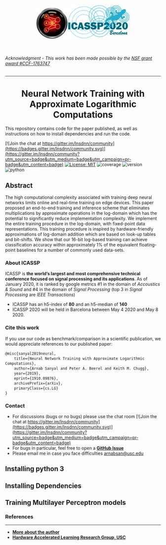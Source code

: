 <p align="center"><img width="20%" src="hal.png" /><img width="40%" src="ICASSP2020.png" /></p><br/>

###### Acknowledgment - This work has been made possible by the [NSF grant award #CCF-1763747](https://www.nsf.gov/awardsearch/showAward?AWD_ID=1763747&HistoricalAwards=false)
-----

<h1 align="center">Neural Network Training with Approximate Logarithmic Computations</h1>

This repository contains code for the paper published, as well as instructions on how to install dependencies and run the code.

<link rel="stylesheet" href="https://cdn.rawgit.com/jpswalsh/academicons/master/css/academicons.min.css">
<link href="https://stackpath.bootstrapcdn.com/font-awesome/4.7.0/css/font-awesome.min.css" rel="stylesheet" integrity="sha384-wvfXpqpZZVQGK6TAh5PVlGOfQNHSoD2xbE+QkPxCAFlNEevoEH3Sl0sibVcOQVnN" crossorigin="anonymous">

[![Join the chat at https://gitter.im/lnsdnn/community](https://badges.gitter.im/lnsdnn/community.svg)](https://gitter.im/lnsdnn/community?utm_source=badge&utm_medium=badge&utm_campaign=pr-badge&utm_content=badge) [![License: MIT](https://img.shields.io/badge/License-MIT-red.svg?style=plastic)](https://opensource.org/licenses/MIT) ![coverage](https://img.shields.io/badge/upload%20completion-40%25-yellow?style=plastic) ![version](https://img.shields.io/badge/version-1.0.1-informational?style=plastic) ![python](https://img.shields.io/badge/python-3.5%20%7c%203.6%20%7c%203.7-blueviolet?style=plastic)


## Abstract

The high computational complexity associated with training deep neural networks limits online and real-time training on edge devices. This paper proposed an end-to-end training and inference scheme that eliminates multiplications by approximate operations in the log-domain which has the potential to significantly reduce implementation complexity. We implement the entire training procedure in the log-domain, with fixed-point data representations. This training procedure is inspired by hardware-friendly approximations of log-domain addition which are based on look-up tables and bit-shifts. We show that our 16-bit log-based training can achieve classification accuracy within approximately 1% of the equivalent floating-point baselines for a number of commonly used data-sets.

### About ICASSP

ICASSP is **the world’s largest and most comprehensive technical conference focused on signal processing and its applications**. As of January 2020, it is ranked by google metrics #1 in the domain of *Accoustics & Sound* and #4 in the domain of *Signal Processing* (top 3 in *Signal Processing* are *IEEE Transactions*)

* ICASSP has an h5-index of **80** and an h5-median of **140**
* ICASSP 2020 will be held in Barcelona between May 4 2020 and May 8 2020.

### Cite this work

If you use our code as benchmark/comparison in a scientific publication, we would appreciate references to our published paper:

	@misc{sanyal2019neural,
    	title={Neural Network Training with Approximate Logarithmic Computations},
    	author={Arnab Sanyal and Peter A. Beerel and Keith M. Chugg},
    	year={2019},
    	eprint={1910.09876},
    	archivePrefix={arXiv},
    	primaryClass={cs.LG}
	}

### Contact

* For discussions (bugs or no bugs) please use the chat room [![Join the chat at https://gitter.im/lnsdnn/community](https://badges.gitter.im/lnsdnn/community.svg)](https://gitter.im/lnsdnn/community?utm_source=badge&utm_medium=badge&utm_campaign=pr-badge&utm_content=badge)
* For bugs in particular, feel free to open a [**GitHub Issue**](https://github.com/arnabsanyal/lnsdnn/issues)
* Please email me in case you face difficulties [arnabsan@usc.edu](mailto:arnabsan@usc.edu)

## Installing python 3

## Installing Dependencies

## Training Multilayer Perceptron models

### References

<a href="#"><i class="ai ai-ieee ai-5x"></i></a><a href="https://arxiv.org/abs/1910.09876"><i class="ai ai-arxiv ai-5x"></i></a> <a href="https://towardsdatascience.com/neural-networks-training-with-approximate-logarithmic-computations-44516f32b15b"><i class="fa fa-medium fa-5x"></i></a>

-----

* [**More about the author**](https://arnabsanyal.github.io/website)
* [**Hardware Accelerated Learning Research Group, USC**](https://hal.usc.edu/)
